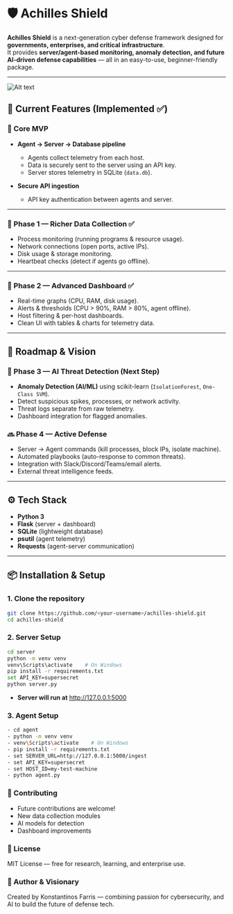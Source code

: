 # 🛡️ Achilles Shield

**Achilles Shield** is a next-generation cyber defense framework designed for **governments, enterprises, and critical infrastructure**.  
It provides **server/agent-based monitoring, anomaly detection, and future AI-driven defense capabilities** — all in an easy-to-use, beginner-friendly package.

---

![Alt text](static/photo.png)

## 🚀 Current Features (Implemented ✅)

### 🔹 Core MVP
- **Agent → Server → Database pipeline**
  - Agents collect telemetry from each host.  
  - Data is securely sent to the server using an API key.  
  - Server stores telemetry in SQLite (`data.db`).  

- **Secure API ingestion**
  - API key authentication between agents and server.  

---

### 🔹 Phase 1 — Richer Data Collection ✅
- Process monitoring (running programs & resource usage).  
- Network connections (open ports, active IPs).  
- Disk usage & storage monitoring.  
- Heartbeat checks (detect if agents go offline).  

---

### 🔹 Phase 2 — Advanced Dashboard ✅
- Real-time graphs (CPU, RAM, disk usage).  
- Alerts & thresholds (CPU > 90%, RAM > 80%, agent offline).  
- Host filtering & per-host dashboards.  
- Clean UI with tables & charts for telemetry data.  

---

## 🔮 Roadmap & Vision

### 🔄 Phase 3 — AI Threat Detection (Next Step)
- **Anomaly Detection (AI/ML)** using scikit-learn (`IsolationForest`, `One-Class SVM`).  
- Detect suspicious spikes, processes, or network activity.  
- Threat logs separate from raw telemetry.  
- Dashboard integration for flagged anomalies.  

### 🔜 Phase 4 — Active Defense
- Server → Agent commands (kill processes, block IPs, isolate machine).  
- Automated playbooks (auto-response to common threats).  
- Integration with Slack/Discord/Teams/email alerts.  
- External threat intelligence feeds.  

---

## ⚙️ Tech Stack

- **Python 3**  
- **Flask** (server + dashboard)  
- **SQLite** (lightweight database)  
- **psutil** (agent telemetry)  
- **Requests** (agent-server communication)    

---

## 📦 Installation & Setup

### 1. Clone the repository
```bash
git clone https://github.com/<your-username>/achilles-shield.git
cd achilles-shield
```
### 2. Server Setup
```bash
cd server
python -m venv venv
venv\Scripts\activate    # On Windows
pip install -r requirements.txt
set API_KEY=supersecret
python server.py
```

- **Server will run at** http://127.0.0.1:5000

### 3. Agent Setup
```bash
- cd agent
- python -m venv venv
- venv\Scripts\activate    # On Windows
- pip install -r requirements.txt
- set SERVER_URL=http://127.0.0.1:5000/ingest
- set API_KEY=supersecret
- set HOST_ID=my-test-machine
- python agent.py
```

### 🤝 Contributing

- Future contributions are welcome!
- New data collection modules
- AI models for detection
- Dashboard improvements

### 📜 License

MIT License — free for research, learning, and enterprise use.

### 🧠 Author & Visionary

Created by Konstantinos Farris — combining passion for cybersecurity, and AI to build the future of defense tech.
